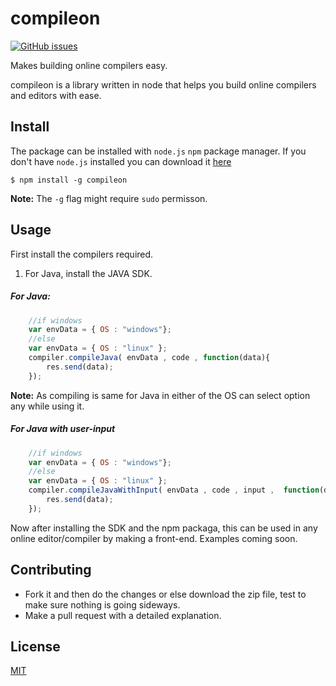 # compileon
[![GitHub issues](https://img.shields.io/github/issues/itsknk/compileon)](https://github.com/itsknk/compileon/issues)

Makes building online compilers easy.

compileon is a library written in node that helps you build online compilers and editors with ease.

## Install
The package can be installed with `node.js` `npm` package manager. If you don't have `node.js` installed you can download it [here](https://nodejs.org/en/download/)

```
$ npm install -g compileon
```

**Note:** The `-g` flag might require `sudo` permisson.

## Usage
First install the compilers required.
1. For Java, install the JAVA SDK.

<h5>For Java:</h5>

```javascript
    //if windows  
    var envData = { OS : "windows"}; 
    //else
    var envData = { OS : "linux" };
    compiler.compileJava( envData , code , function(data){
        res.send(data);
    });    
```
**Note:** As compiling is same for Java in either of the OS can select option any while using it.
<h5>For Java with user-input</h5>

```javascript
    //if windows  
    var envData = { OS : "windows"}; 
    //else
    var envData = { OS : "linux" };
    compiler.compileJavaWithInput( envData , code , input ,  function(data){
        res.send(data);
    });
```
Now after installing the SDK and the npm packaga, this can be used in any online editor/compiler by making a front-end.
Examples coming soon.

## Contributing
- Fork it and then do the changes or else download the zip file, test to make sure nothing is going sideways.
- Make a pull request with a detailed explanation. 

## License
[MIT](https://github.com/itsknk/compileon/blob/master/LICENSE)
